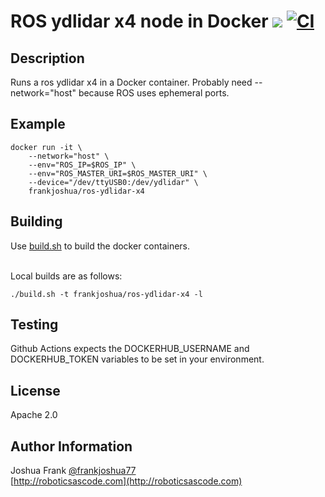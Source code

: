 # ROS ydlidar x4 node in Docker [![](https://img.shields.io/docker/pulls/frankjoshua/ros-ydlidar-x4)](https://hub.docker.com/r/frankjoshua/ros-ydlidar-x4) [![CI](https://github.com/frankjoshua/docker-ros-ydlidar-x4/workflows/CI/badge.svg)](https://github.com/frankjoshua/docker-ros-ydlidar-x4/actions)

## Description

Runs a ros ydlidar x4 in a Docker container. Probably need --network="host" because ROS uses ephemeral ports.

## Example

```
docker run -it \
    --network="host" \
    --env="ROS_IP=$ROS_IP" \
    --env="ROS_MASTER_URI=$ROS_MASTER_URI" \
    --device="/dev/ttyUSB0:/dev/ydlidar" \
    frankjoshua/ros-ydlidar-x4
```

## Building

Use [build.sh](build.sh) to build the docker containers.

<br>Local builds are as follows:

```
./build.sh -t frankjoshua/ros-ydlidar-x4 -l
```

## Testing

Github Actions expects the DOCKERHUB_USERNAME and DOCKERHUB_TOKEN variables to be set in your environment.

## License

Apache 2.0

## Author Information

Joshua Frank [@frankjoshua77](https://www.twitter.com/@frankjoshua77)
<br>
[http://roboticsascode.com](http://roboticsascode.com)
